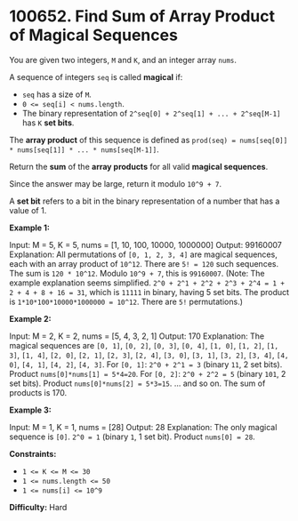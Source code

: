 # 100652. Find Sum of Array Product of Magical Sequences

You are given two integers, `M` and `K`, and an integer array `nums`.

A sequence of integers `seq` is called **magical** if:
*   `seq` has a size of `M`.
*   `0 <= seq[i] < nums.length`.
*   The binary representation of `2^seq[0] + 2^seq[1] + ... + 2^seq[M-1]` has `K` **set bits**.

The **array product** of this sequence is defined as `prod(seq) = nums[seq[0]] * nums[seq[1]] * ... * nums[seq[M-1]]`.

Return the **sum** of the **array products** for all valid **magical sequences**.

Since the answer may be large, return it modulo `10^9 + 7`.

A **set bit** refers to a bit in the binary representation of a number that has a value of 1.

**Example 1:**

Input: M = 5, K = 5, nums = [1, 10, 100, 10000, 1000000]
Output: 99160007
Explanation:
All permutations of `[0, 1, 2, 3, 4]` are magical sequences, each with an array product of `10^12`.
There are `5! = 120` such sequences.
The sum is `120 * 10^12`. Modulo `10^9 + 7`, this is `99160007`.
(Note: The example explanation seems simplified. `2^0 + 2^1 + 2^2 + 2^3 + 2^4 = 1 + 2 + 4 + 8 + 16 = 31`, which is `11111` in binary, having 5 set bits. The product is `1*10*100*10000*1000000 = 10^12`. There are `5!` permutations.)

**Example 2:**

Input: M = 2, K = 2, nums = [5, 4, 3, 2, 1]
Output: 170
Explanation:
The magical sequences are `[0, 1]`, `[0, 2]`, `[0, 3]`, `[0, 4]`, `[1, 0]`, `[1, 2]`, `[1, 3]`, `[1, 4]`, `[2, 0]`, `[2, 1]`, `[2, 3]`, `[2, 4]`, `[3, 0]`, `[3, 1]`, `[3, 2]`, `[3, 4]`, `[4, 0]`, `[4, 1]`, `[4, 2]`, `[4, 3]`.
For `[0, 1]`: `2^0 + 2^1 = 3` (binary `11`, 2 set bits). Product `nums[0]*nums[1] = 5*4=20`.
For `[0, 2]`: `2^0 + 2^2 = 5` (binary `101`, 2 set bits). Product `nums[0]*nums[2] = 5*3=15`.
... and so on.
The sum of products is 170.

**Example 3:**

Input: M = 1, K = 1, nums = [28]
Output: 28
Explanation:
The only magical sequence is `[0]`.
`2^0 = 1` (binary `1`, 1 set bit). Product `nums[0] = 28`.

**Constraints:**

*   `1 <= K <= M <= 30`
*   `1 <= nums.length <= 50`
*   `1 <= nums[i] <= 10^9`

**Difficulty:** Hard 
